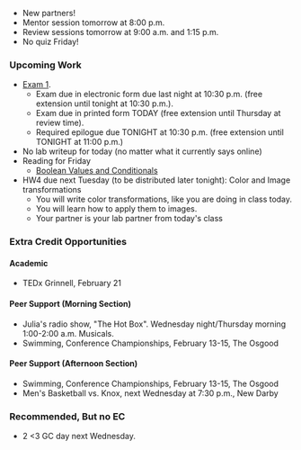 * New partners!
* Mentor session tomorrow at 8:00 p.m.
* Review sessions tomorrow at 9:00 a.m. and 1:15 p.m.
* No quiz Friday!

### Upcoming Work

* [Exam 1](../assignments/exam.01.html).
    * Exam due in electronic form due last night at 10:30 p.m. (free extension
      until tonight at 10:30 p.m.).
    * Exam due in printed form TODAY (free extension until Thursday
      at review time).
    * Required epilogue due TONIGHT at 10:30 p.m. (free extension until
      TONIGHT at 11:00 p.m.)
* No lab writeup for today (no matter what it currently says online)
* Reading for Friday
    * [Boolean Values and Conditionals](../readings/boolean-reading.html)
* HW4 due next Tuesday (to be distributed later tonight): Color and
  Image transformations
    * You will write color transformations, like you are doing in class
      today.
    * You will learn how to apply them to images.
    * Your partner is your lab partner from today's class

### Extra Credit Opportunities

#### Academic 

* TEDx Grinnell, February 21

#### Peer Support (Morning Section)

* Julia's radio show, "The Hot Box".  Wednesday night/Thursday morning 
  1:00-2:00 a.m.  Musicals.
* Swimming, Conference Championships, February 13-15, The Osgood

#### Peer Support (Afternoon Section)

* Swimming, Conference Championships, February 13-15, The Osgood
* Men's Basketball vs. Knox, next Wednesday at 7:30 p.m., New Darby

### Recommended, But no EC

* 2 <3 GC day next Wednesday.
